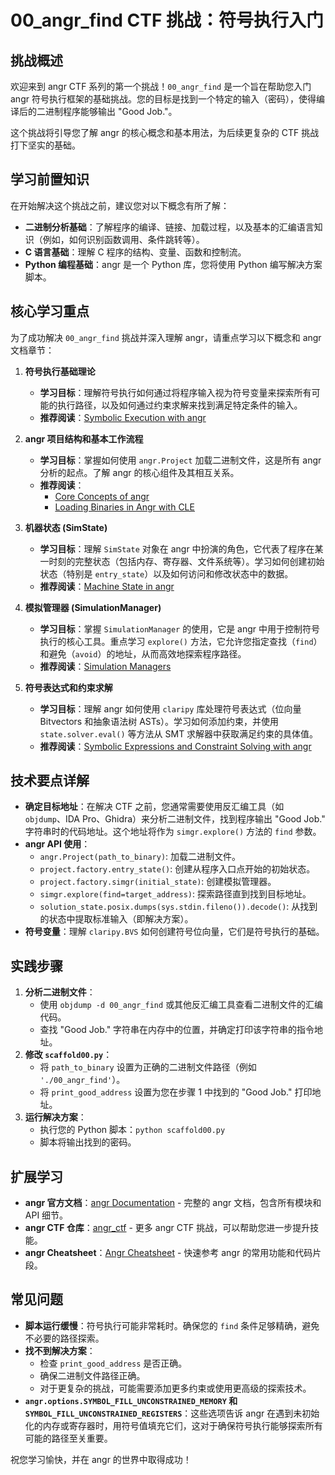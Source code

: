# 00_angr_find CTF 挑战：符号执行入门

## 挑战概述

欢迎来到 angr CTF 系列的第一个挑战！`00_angr_find` 是一个旨在帮助您入门 angr 符号执行框架的基础挑战。您的目标是找到一个特定的输入（密码），使得编译后的二进制程序能够输出 "Good Job."。

这个挑战将引导您了解 angr 的核心概念和基本用法，为后续更复杂的 CTF 挑战打下坚实的基础。

## 学习前置知识

在开始解决这个挑战之前，建议您对以下概念有所了解：

*   **二进制分析基础**：了解程序的编译、链接、加载过程，以及基本的汇编语言知识（例如，如何识别函数调用、条件跳转等）。
*   **C 语言基础**：理解 C 程序的结构、变量、函数和控制流。
*   **Python 编程基础**：angr 是一个 Python 库，您将使用 Python 编写解决方案脚本。

## 核心学习重点

为了成功解决 `00_angr_find` 挑战并深入理解 angr，请重点学习以下概念和 angr 文档章节：

1.  **符号执行基础理论**
    *   **学习目标**：理解符号执行如何通过将程序输入视为符号变量来探索所有可能的执行路径，以及如何通过约束求解来找到满足特定条件的输入。
    *   **推荐阅读**：[Symbolic Execution with angr](https://raw.githubusercontent.com/dyingc/mcp_docs/master/docs_output/angr/en/latest/core-concepts/symbolic.html)

2.  **angr 项目结构和基本工作流程**
    *   **学习目标**：掌握如何使用 `angr.Project` 加载二进制文件，这是所有 angr 分析的起点。了解 angr 的核心组件及其相互关系。
    *   **推荐阅读**：
        *   [Core Concepts of angr](https://raw.githubusercontent.com/dyingc/mcp_docs/master/docs_output/angr/en/latest/core-concepts/toplevel.html)
        *   [Loading Binaries in Angr with CLE](https://raw.githubusercontent.com/dyingc/mcp_docs/master/docs_output/angr/en/latest/core-concepts/loading.html)

3.  **机器状态 (SimState)**
    *   **学习目标**：理解 `SimState` 对象在 angr 中扮演的角色，它代表了程序在某一时刻的完整状态（包括内存、寄存器、文件系统等）。学习如何创建初始状态（特别是 `entry_state`）以及如何访问和修改状态中的数据。
    *   **推荐阅读**：[Machine State in angr](https://raw.githubusercontent.com/dyingc/mcp_docs/master/docs_output/angr/en/latest/core-concepts/states.html)

4.  **模拟管理器 (SimulationManager)**
    *   **学习目标**：掌握 `SimulationManager` 的使用，它是 angr 中用于控制符号执行的核心工具。重点学习 `explore()` 方法，它允许您指定查找（`find`）和避免（`avoid`）的地址，从而高效地探索程序路径。
    *   **推荐阅读**：[Simulation Managers](https://raw.githubusercontent.com/dyingc/mcp_docs/master/docs_output/angr/en/latest/core-concepts/pathgroups.html)

5.  **符号表达式和约束求解**
    *   **学习目标**：理解 angr 如何使用 `claripy` 库处理符号表达式（位向量 Bitvectors 和抽象语法树 ASTs）。学习如何添加约束，并使用 `state.solver.eval()` 等方法从 SMT 求解器中获取满足约束的具体值。
    *   **推荐阅读**：[Symbolic Expressions and Constraint Solving with angr](https://raw.githubusercontent.com/dyingc/mcp_docs/master/docs_output/angr/en/latest/core-concepts/solver.html)

## 技术要点详解

*   **确定目标地址**：在解决 CTF 之前，您通常需要使用反汇编工具（如 `objdump`、IDA Pro、Ghidra）来分析二进制文件，找到程序输出 "Good Job." 字符串时的代码地址。这个地址将作为 `simgr.explore()` 方法的 `find` 参数。
*   **angr API 使用**：
    *   `angr.Project(path_to_binary)`: 加载二进制文件。
    *   `project.factory.entry_state()`: 创建从程序入口点开始的初始状态。
    *   `project.factory.simgr(initial_state)`: 创建模拟管理器。
    *   `simgr.explore(find=target_address)`: 探索路径直到找到目标地址。
    *   `solution_state.posix.dumps(sys.stdin.fileno()).decode()`: 从找到的状态中提取标准输入（即解决方案）。
*   **符号变量**：理解 `claripy.BVS` 如何创建符号位向量，它们是符号执行的基础。

## 实践步骤

1.  **分析二进制文件**：
    *   使用 `objdump -d 00_angr_find` 或其他反汇编工具查看二进制文件的汇编代码。
    *   查找 "Good Job." 字符串在内存中的位置，并确定打印该字符串的指令地址。
2.  **修改 `scaffold00.py`**：
    *   将 `path_to_binary` 设置为正确的二进制文件路径（例如 `'./00_angr_find'`）。
    *   将 `print_good_address` 设置为您在步骤 1 中找到的 "Good Job." 打印地址。
3.  **运行解决方案**：
    *   执行您的 Python 脚本：`python scaffold00.py`
    *   脚本将输出找到的密码。

## 扩展学习

*   **angr 官方文档**：[angr Documentation](https://raw.githubusercontent.com/dyingc/mcp_docs/master/docs_output/angr/en/latest.md) - 完整的 angr 文档，包含所有模块和 API 细节。
*   **angr CTF 仓库**：[angr_ctf](https://github.com/jakespringer/angr_ctf) - 更多 angr CTF 挑战，可以帮助您进一步提升技能。
*   **angr Cheatsheet**：[Angr Cheatsheet](https://raw.githubusercontent.com/dyingc/mcp_docs/master/docs_output/angr/en/latest/appendix/cheatsheet.html) - 快速参考 angr 的常用功能和代码片段。

## 常见问题

*   **脚本运行缓慢**：符号执行可能非常耗时。确保您的 `find` 条件足够精确，避免不必要的路径探索。
*   **找不到解决方案**：
    *   检查 `print_good_address` 是否正确。
    *   确保二进制文件路径正确。
    *   对于更复杂的挑战，可能需要添加更多约束或使用更高级的探索技术。
*   **`angr.options.SYMBOL_FILL_UNCONSTRAINED_MEMORY` 和 `SYMBOL_FILL_UNCONSTRAINED_REGISTERS`**：这些选项告诉 angr 在遇到未初始化的内存或寄存器时，用符号值填充它们，这对于确保符号执行能够探索所有可能的路径至关重要。

祝您学习愉快，并在 angr 的世界中取得成功！
